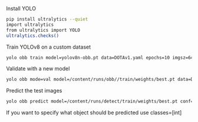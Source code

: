 Install YOLO
```bash
pip install ultralytics --quiet
import ultralytics
from ultralytics import YOLO
ultralytics.checks()
```

Train YOLOv8 on a custom dataset
```bash
yolo obb train model=yolov8n-obb.pt data=DOTAv1.yaml epochs=10 imgsz=640
```

Validate with a new model
```bash
yolo obb mode=val model=/content/runs/obb//train/weights/best.pt data=DOTAv1.yaml
```

Predict the test images
```bash
yolo obb predict model=/content/runs/detect/train/weights/best.pt conf=0.25 source=/content/datasets/DOTAv1/images/test
```
If you want to specify what object should be predicted use classes=[int]
